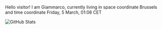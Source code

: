 Hello visitor! I am Giammarco, currently living in space coordinate Brussels and time coordinate Friday, 5 March, 01:08 CET

![GitHub Stats](https://github-readme-stats.vercel.app/api?username=grcasanova)

